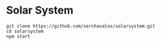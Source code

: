 # Solar System

```
git clone https://github.com/serchavalos/solarsystem.git
cd solarsystem
npm start
```